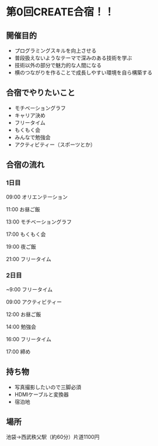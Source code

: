 # 第0回CREATE合宿！！
## 開催目的
- プログラミングスキルを向上させる
- 普段扱えないようなテーマで深みのある技術を学ぶ
- 技術以外の部分で魅力的な人間になる
- 横のつながりを作ることで成長しやすい環境を自ら構築する
## 合宿でやりたいこと
- モチベーショングラフ
- キャリア決め
- フリータイム
- もくもく会
- みんなで勉強会
- アクティビティー（スポーツとか）

## 合宿の流れ
### 1日目
09:00 オリエンテーション

11:00 お昼ご飯

13:00 モチベーショングラフ

17:00 もくもく会

19:00 夜ご飯

21:00 フリータイム

### 2日目
~9:00 フリータイム

09:00   アクティビティー

12:00 お昼ご飯

14:00 勉強会

16:00 フリータイム

17:00 締め

## 持ち物
- 写真撮影したいので三脚必須
- HDMIケーブルと変換器
- 宿泊地

## 場所
池袋→西武秩父駅（約60分）片道1100円
